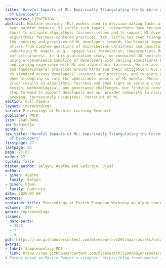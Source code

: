```yaml
---
title: 'Harmful Impacts of ML: Empirically Triangulating the Concerns and Practices
  of Developers'
openreview: lJ7hCTb1D4
abstract: Machine learning (ML) models used in decision-making tasks are known to
  bear harmful impacts. To tackle such impact, researchers have focused on developing
  tools to mitigate algorithmic fairness issues and to support ML developers in their
  algorithmic fairness-centered practices. Yet, little has been triangulated about
  the concerns and practices of ML developers towards the broader impact of ML that
  arises from complex questions of distributive unfairness and unsustainable pillars
  underlying ML models (e.g., opaque task formulation, inappropriate datasets, energy-intensive
  infrastructures). In this qualitative study, we conducted 30 semi-structured interviews
  using a convenience sampling of developers with varying educational backgrounds
  and varying experience with ML and algorithmic fairness. We surface (mis)conceptions
  and (questionable) practices around harms and their mitigation. Our study reveals
  no standard across developers’ concerns and practices, and tensions developers face
  when attempting to curb the undesirable impacts of ML models. These insights triangulate
  prior results on algorithmic fairness and shed light on various unsolved theoretical,
  design, methodological, and governance challenges. Our findings constitute a vital
  step forward to support developers and our broader community in navigating this
  growing, increasingly ubiquitous, footprint of ML.
section: Full Papers
layout: inproceedings
series: Proceedings of Machine Learning Research
publisher: PMLR
issn: 2640-3498
id: balayn25a
month: 0
tex_title: 'Harmful Impacts of ML: Empirically Triangulating the Concerns and Practices
  of Developers'
firstpage: 27
lastpage: 63
page: 27-63
order: 27
cycles: false
bibtex_author: Balayn, Agathe and Gadiraju, Ujwal
author:
- given: Agathe
  family: Balayn
- given: Ujwal
  family: Gadiraju
date: 2025-07-09
address:
container-title: Proceedings of Fourth European Workshop on Algorithmic Fairness
volume: '294'
genre: inproceedings
issued:
  date-parts:
  - 2025
  - 7
  - 9
pdf: https://raw.githubusercontent.com/mlresearch/v294/main/assets/balayn25a/balayn25a.pdf
extras:
- label: Supplementary PDF
  link: https://raw.githubusercontent.com/mlresearch/v294/main/assets/assets/balayn25a/balayn25a-supp.pdf
# Format based on Martin Fenner's citeproc: https://blog.front-matter.io/posts/citeproc-yaml-for-bibliographies/
---
```

